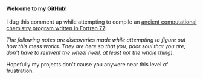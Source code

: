 #### Welcome to my GitHub!
I dug this comment up while attempting to compile an [ancient computational chemistry program written in Fortran 77](http://www.ccl.net/cca/software/SOURCES/FORTRAN/STERIMOL/):

_The following notes are discoveries made while attempting to figure out
how this mess works.  They are here so that you, poor soul that you are,
don't have to reinvent the wheel (well, at least not the whole thing)._

Hopefully my projects don't cause you anywere near this level of frustration.

<!--
**JacksonBurns/JacksonBurns** is a ✨ _special_ ✨ repository because its `README.md` (this file) appears on your GitHub profile.

Here are some ideas to get you started:

- 🔭 I’m currently working on ...
- 🌱 I’m currently learning ...
- 👯 I’m looking to collaborate on ...
- 🤔 I’m looking for help with ...
- 💬 Ask me about ...
- 📫 How to reach me: ...
- 😄 Pronouns: ...
- ⚡ Fun fact: ...
-->

